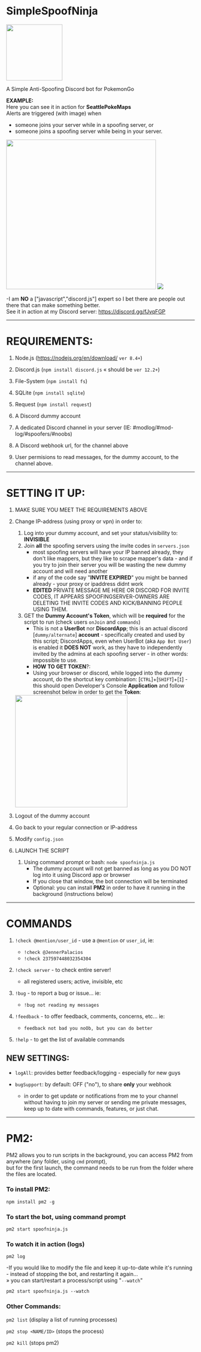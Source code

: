 # SimpleSpoofNinja 
<img src="https://raw.githubusercontent.com/JennerPalacios/SimpleSpoofNinja/master/img/Ninja.png" height="150" />

A Simple Anti-Spoofing Discord bot for PokemonGo

**EXAMPLE:**<br />
Here you can see it in action for <b>SeattlePokeMaps</b><br />
Alerts are triggered (with image) when 
   * someone joins your server while in a spoofing server, or 
   * someone joins a spoofing server while being in your server.<br />
<img src="https://raw.githubusercontent.com/JennerPalacios/SimpleSpoofNinja/master/img/SpoofNinja.png" height="400" />
<img src="https://raw.githubusercontent.com/JennerPalacios/SimpleSpoofNinja/master/img/SpoofCheck.png" />

-I am **NO** a ["javascript","discord.js"] expert so I bet there are people out there that can make something better.<br />
See it in action at my Discord server: https://discord.gg/fJvqFGP 

<hr />

# REQUIREMENTS:
1) Node.js (https://nodejs.org/en/download/ `ver 8.4+`)

2) Discord.js (`npm install discord.js` « should be `ver 12.2+`) 

3) File-System (`npm install fs`)  

4) SQLite (`npm install sqlite`)  

5) Request (`npm install request`) 

6) A Discord dummy account

7) A dedicated Discord channel in your server (IE: #modlog/#mod-log/#spoofers/#noobs)

8) A Discord webhook url, for the channel above

9) User permisions to read messages, for the dummy account, to the channel above.

<hr />

# SETTING IT UP:
1. MAKE SURE YOU MEET THE REQUIREMENTS ABOVE

2. Change IP-address (using proxy or vpn) in order to:
    1. Log into your dummy account, and set your status/visibility to: **INVISIBLE**
    2. Join **all** the spoofing servers using the invite codes in `servers.json`
        * most spoofing servers will have your IP banned already, they don't like mappers, but they like to scrape mapper's data - and if you try to join their server you will be wasting the new dummy account and will need another
        * if any of the code say "**INVITE EXPIRED**" you might be banned already - your proxy or ipaddress didnt work
        * **EDITED** PRIVATE MESSAGE ME HERE OR DISCORD FOR INVITE CODES, IT APPEARS SPOOFINGSERVER-OWNERS ARE DELETING THE INVITE CODES AND KICK/BANNING PEOPLE USING THEM.
    3. GET the **Dummy Account's Token**, which will be **required** for the script to run (check users `onJoin` and `commands`)
        * This is not a **UserBot** nor **DiscordApp**; this is an actual discord [`dummy/alternate`] **account** - specifically created and used by this script; DiscordApps, even when UserBot (aka `App Bot User`) is enabled it **DOES NOT** work, as they have to independently invited by the admins at each spoofing server - in other words: impossible to use.
        * **HOW TO GET TOKEN**?:
        * Using your browser or discord, while logged into the dummy account, do the shortcut key combination:
        [`CTRL`]+[`SHIFT`]+[`I`] - this should open Developer's Console **Application** and follow screenshot below in order to get the **Token**:
    <img src="https://raw.githubusercontent.com/JennerPalacios/SimpleSpoofNinja/master/img/Token.jpg" height="300" />
    
3. Logout of the dummy account

4. Go back to your regular connection or IP-address

5. Modify `config.json` 

6. LAUNCH THE SCRIPT
    1. Using command prompt or bash: `node spoofninja.js`
        * The dummy account will not get banned as long as you DO NOT log into it using Discord app or browser
        * If you close that window, the bot connection will be terminated
        * Optional: you can install **PM2** in order to have it running in the background (instructions below)

<hr />

# COMMANDS

1. `!check @mention/user_id` - use a `@mention` or `user_id`, ie:
    * `!check @JennerPalacios`
    * `!check 237597448032354304`

2. `!check server` - to check entire server!
    * all registered users; active, invisible, etc

3. `!bug` - to report a bug or issue... ie:
    * `!bug not reading my messages`

4. `!feedback` - to offer feedback, comments, concerns, etc... ie:
    * `feedback not bad you noOb, but you can do better`
    
5. `!help` - to get the list of available commands


## NEW SETTINGS:

* `logAll`: provides better feedback/logging - especially for new guys

* `bugSupport`: by default: OFF ("no"), to share **only** your webhook
    * in order to get update or notifications from me to your channel without having to join my server or sending me private messages, keep up to date with commands, features, or just chat.


<hr />

# PM2:
PM2 allows you to run scripts in the background, you can access PM2 from anywhere (any folder, using `cmd` prompt), <br />
but for the first launch, the command needs to be run from the folder where the files are located.

### To install PM2:
`npm install pm2 -g`

### To start the bot, using command prompt
`pm2 start spoofninja.js`

### To watch it in action (logs)
`pm2 log`

-If you would like to modify the file and keep it up-to-date while it's running - instead of stopping the bot, and restarting it again...<br />
» you can start/restart a process/script using "`--watch`"<br />

`pm2 start spoofninja.js --watch`

### Other Commands:

`pm2 list` (display a list of running processes)

`pm2 stop <NAME/ID>` (stops the process)

`pm2 kill` (stops pm2)
